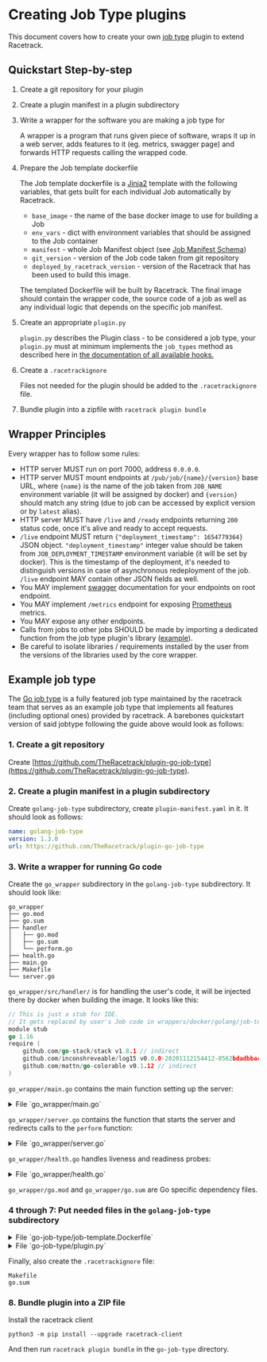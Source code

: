 # Creating Job Type plugins

This document covers how to create your own [job type](../glossary.md) plugin
to extend Racetrack.

## Quickstart Step-by-step
1. Create a git repository for your plugin

2. Create a plugin manifest in a plugin subdirectory

3. Write a wrapper for the software you are making a job type for

    A wrapper is a program that runs given piece of software,
  wraps it up in a web server, adds features to it (eg. metrics, swagger page)
  and forwards HTTP requests calling the wrapped code.

4. Prepare the Job template dockerfile

    The Job template dockerfile is a [Jinja2](https://github.com/pallets/jinja)
    template with the following variables, that gets built for each individual
    Job automatically by Racetrack.

    - `base_image` - the name of the base docker image to use for building a Job
    - `env_vars` - dict with environment variables that should be assigned to the Job container
    - `manifest` - whole Job Manifest object (see [Job Manifest Schema](../manifest-schema.md))
    - `git_version` - version of the Job code taken from git repository
    - `deployed_by_racetrack_version` - version of the Racetrack that has been
    used to build this image.

    The templated Dockerfile will be built by Racetrack. The final image should contain
    the wrapper code, the source code of a job as well as any individual logic that depends
    on the specific job manifest.

5. Create an appropriate `plugin.py`

    `plugin.py` describes the Plugin class - to be considered a job type, your
  `plugin.py` must at minimum implements the `job_types` method as described here in
  [the documentation of all available hooks.](./developing-plugins.md#job_types)

6. Create a `.racetrackignore`

    Files not needed for the plugin should be added to the `.racetrackignore` file.

7. Bundle plugin into a zipfile with `racetrack plugin bundle`

## Wrapper Principles

Every wrapper has to follow some rules:

- HTTP server MUST run on port 7000, address `0.0.0.0`.
- HTTP server MUST mount endpoints at `/pub/job/{name}/{version}` base URL,
  where `{name}` is the name of the job taken from `JOB_NAME` environment
  variable (it will be assigned by docker) and `{version}` should match any string
  (due to job can be accessed by explicit version or by `latest` alias).
- HTTP server MUST have `/live` and `/ready` endpoints returning `200` status code,
  once it's alive and ready to accept requests.
- `/live` endpoint MUST return `{"deployment_timestamp": 1654779364}` JSON object.
  `"deployment_timestamp"` integer value should be taken from
  `JOB_DEPLOYMENT_TIMESTAMP` environment variable (it will be set by docker).
  This is the timestamp of the deployment, it's needed to distinguish versions
  in case of asynchronous redeployment of the job.
  `/live` endpoint MAY contain other JSON fields as well.
- You MAY implement [swagger](https://swagger.io/tools/swagger-ui/) documentation for your endpoints on root endpoint.
- You MAY implement `/metrics` endpoint for exposing [Prometheus](https://prometheus.io/) metrics.
- You MAY expose any other endpoints.
- Calls from jobs to other jobs SHOULD be made by
  importing a dedicated function from the job type plugin's library
  ([example](https://github.com/TheRacetrack/plugin-python-job-type/blob/29f9ecc04b182072f3549c82923e252728bd7b61/sample/python-chain/entrypoint.py#LL9C19-L9C83)).
- Be careful to isolate libraries / requirements installed by the user
  from the versions of the libraries used by the core wrapper.

## Example job type

The [Go job type](https://github.com/TheRacetrack/plugin-go-job-type) is a
fully featured job type maintained by the racetrack team that serves as an
example job type that implements all features (including optional ones)
provided by racetrack. A barebones quickstart version of said jobtype
following the guide above would look as follows:

### 1. Create a git repository

Create [https://github.com/TheRacetrack/plugin-go-job-type](https://github.com/TheRacetrack/plugin-go-job-type).

### 2. Create a plugin manifest in a plugin subdirectory

Create `golang-job-type` subdirectory, create `plugin-manifest.yaml` in it.
It should look as follows:

```yaml
name: golang-job-type
version: 1.3.0
url: https://github.com/TheRacetrack/plugin-go-job-type
```

### 3. Write a wrapper for running Go code

Create the `go_wrapper` subdirectory in the `golang-job-type` subdirectory.
It should look like:
```
go_wrapper
├── go.mod
├── go.sum
├── handler
│   ├── go.mod
│   ├── go.sum
│   └── perform.go
├── health.go
├── main.go
├── Makefile
└── server.go
```

`go_wrapper/src/handler/` is for handling the user's code, it will be
injected there by docker when building the image. It looks like this:

```go
// This is just a stub for IDE.
// It gets replaced by user's Job code in wrappers/docker/golang/job-template.Dockerfile
module stub
go 1.16
require (
    github.com/go-stack/stack v1.8.1 // indirect
    github.com/inconshreveable/log15 v0.0.0-20201112154412-8562bdadbbac
    github.com/mattn/go-colorable v0.1.12 // indirect
)
```

`go_wrapper/main.go` contains the main function setting up the server:

<details>
  <summary>File `go_wrapper/main.go`</summary>

```go
package main
import (
    handler "racetrack/job"
)
func main() {
    err := WrapAndServe(handler.Perform)
    if err != nil {
        panic(err)
    }
}
```
</details>

`go_wrapper/server.go` contains the function that starts the server
and redirects calls to the `perform` function:

<details>
  <summary>File `go_wrapper/server.go`</summary>

```go
package main
import (
    "encoding/json"
    "fmt"
    "net/http"
    "os"
    "github.com/gin-gonic/gin"
    log "github.com/inconshreveable/log15"
    "github.com/pkg/errors"
)
// WrapAndServe embeds given function in a HTTP server and listens for requests
func WrapAndServe(entrypoint EntrypointHandler) error {
    performHandler := buildHandler(entrypoint)
    jobName := os.Getenv("JOB_NAME")
    // Serve endpoints at raw path (to facilitate debugging) and prefixed path (when accessed through   PUB).
    // Accept any version so that job can be called by its many version names ("latest", "1.x").
    baseUrls := []string{
        fmt.Sprintf("/pub/job/%s/:version", jobName),
        "",
    }
    gin.SetMode(gin.ReleaseMode) //Hide debug routings
    router := gin.New()
    router.Use(gin.Recovery())
    for _, baseUrl := range baseUrls {
        router.POST(baseUrl+"/api/v1/perform", performHandler)
        router.GET(baseUrl+"/health", HealthHandler)
        router.GET(baseUrl+"/live", LiveHandler)
        router.GET(baseUrl+"/ready", ReadyHandler)
        MountOpenApi(router, baseUrl)
    }
    router.Use(gin.Logger())
    listenAddress := "0.0.0.0:7000"
    log.Info("Listening on", log.Ctx{
        "listenAddress": listenAddress,
        "baseUrls":      baseUrls,
    })
    if err := router.Run(listenAddress); err != nil {
        log.Error("Serving http", log.Ctx{"error": err})
        return errors.Wrap(err, "Failed to serve")
    }
    return nil
}
type EntrypointHandler func(input map[string]interface{}) (interface{}, error)
func buildHandler(entrypointHandler EntrypointHandler) func(c *gin.Context) {
    return func(c *gin.Context) {
        log.Debug("Perform request received")
        var input map[string]interface{}
        err := json.NewDecoder(c.Request.Body).Decode(&input)
        if err != nil {
            http.Error(c.Writer, err.Error(), http.StatusBadRequest)
            return
        }
        output, err := entrypointHandler(input)
        if err != nil {
            http.Error(c.Writer, err.Error(), http.StatusInternalServerError)
            return
        }
        c.Writer.Header().Set("Content-Type", "application/json")
        json.NewEncoder(c.Writer).Encode(output)
    }
}
func wrapHandler(h http.Handler) gin.HandlerFunc {
    return func(c *gin.Context) {
        h.ServeHTTP(c.Writer, c.Request)
    }
}
```
</details>

`go_wrapper/health.go` handles liveness and readiness probes:
<details>
  <summary>File `go_wrapper/health.go`</summary>

```go
package main
import (
    "encoding/json"
    "os"
    "strconv"
    "github.com/gin-gonic/gin"
)
type HealthResponse struct {
    Service                    string `json:"service"`
    JobName                    string `json:"job_name"`
    JobVersion                 string `json:"job_version"`
    GitVersion                 string `json:"git_version"`
    DeployedByRacetrackVersion string `json:"deployed_by_racetrack_version"`
    Status                     string `json:"status"`
    DeploymentTimestamp        int    `json:"deployment_timestamp"`
}
type LiveResponse struct {
    Status              string `json:"status"`
    DeploymentTimestamp int    `json:"deployment_timestamp"`
}
type ReadyResponse struct {
    Status string `json:"status"`
}
func HealthHandler(c *gin.Context) {
    deploymentTimestamp, _ := strconv.Atoi(os.Getenv("JOB_DEPLOYMENT_TIMESTAMP"))
    output := &HealthResponse{
        Service:                    "job",
        JobName:                    os.Getenv("JOB_NAME"),
        JobVersion:                 os.Getenv("JOB_VERSION"),
        GitVersion:                 os.Getenv("GIT_VERSION"),
        DeployedByRacetrackVersion: os.Getenv("DEPLOYED_BY_RACETRACK_VERSION"),
        DeploymentTimestamp:        deploymentTimestamp,
        Status:                     "pass",
    }
    c.Writer.Header().Set("Content-Type", "application/json")
    json.NewEncoder(c.Writer).Encode(output)
}
func LiveHandler(c *gin.Context) {
    deploymentTimestamp, _ := strconv.Atoi(os.Getenv("JOB_DEPLOYMENT_TIMESTAMP"))
    output := &LiveResponse{
        Status:              "live",
        DeploymentTimestamp: deploymentTimestamp,
    }
    c.Writer.Header().Set("Content-Type", "application/json")
    json.NewEncoder(c.Writer).Encode(output)
}
func ReadyHandler(c *gin.Context) {
    output := &ReadyResponse{
        Status: "ready",
    }
    c.Writer.Header().Set("Content-Type", "application/json")
    json.NewEncoder(c.Writer).Encode(output)
}
```
</details>

`go_wrapper/go.mod` and `go_wrapper/go.sum` are Go specific dependency files.

### 4 through 7: Put needed files in the `golang-job-type` subdirectory

<details>
  <summary>File `go-job-type/job-template.Dockerfile`</summary>

```dockerfile
FROM golang:1.20-alpine
WORKDIR /src/go_wrapper
# Copy wrapper code to the image & remove the stub that is about to be replaced
# Note `COPY --from=jobtype` as we want to copy from the job type plugin files rather than the job files
COPY --from=jobtype go_wrapper/. /src/go_wrapper/
RUN go get ./... && rm -rf /src/go_wrapper/handler
CMD ./go_wrapper < /dev/null
# Label image so the container can be identified as Job (for automated cleanup)
LABEL racetrack-component="job"

# Setting environment variables from env_vars
{% for env_key, env_value in env_vars.items() %}
ENV {{ env_key }} "{{ env_value }}"
{% endfor %}
# Install additional libraries requested by user in its manifest
# Note: package manager should be compliant with the base image we used earlier
{% if manifest.system_dependencies and manifest.system_dependencies|length > 0 %}
RUN apk add \
    {{ manifest.system_dependencies | join(' ') }}
{% endif %}
{% if manifest.jobtype_extra.gomod %}
COPY "{{ manifest.jobtype_extra.gomod }}" /src/job/
RUN cd /src/job && go mod download
{% endif %
# Finally, copy the Job source code in the place where the wrapper expects it
COPY . /src/go_wrapper/handler/
# Make sure directory is writable and build the executable
RUN chmod -R a+rw /src/go_wrapper && cd /src/go_wrapper/ && go mod download
# Build Go Job
RUN go get ./... && go build -o go_wrapper
# Set environment variables that are expected by Job executable
ENV JOB_NAME "{{ manifest.name }}"
ENV JOB_VERSION "{{ manifest.version }}"
ENV GIT_VERSION "{{ git_version }}"
ENV DEPLOYED_BY_RACETRACK_VERSION "{{ deployed_by_racetrack_version }}"
```
</details>

<details>
  <summary>File `go-job-type/plugin.py`</summary>

```python
class Plugin:
    def job_types(self) -> dict[str, dict]:
        """
        Job types provided by this plugin
        :return dict of job type name (with version) mapped to a definition of images to build
        """
        plugin_version: str = getattr(self, 'plugin_manifest').version
        return {
            f'golang:{plugin_version}': {
                'images': [
                    {
                        'source': 'jobtype',
                        'dockerfile_path': 'job-template.Dockerfile',
                        'template': True,
                    },
                ],
            },
        }
```
</details>

Finally, also create the `.racetrackignore` file:
```
Makefile
go.sum
```

### 8. Bundle plugin into a ZIP file
Install the racetrack client
```shell
python3 -m pip install --upgrade racetrack-client
```

And then run `racetrack plugin bundle` in the `go-job-type` directory.
